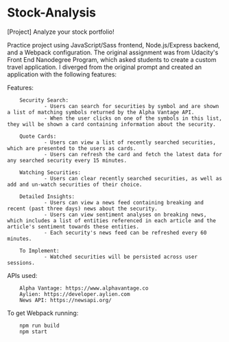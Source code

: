 # Stock-Analysis
[Project] Analyze your stock portfolio! 

Practice project using JavaScript/Sass frontend, Node.js/Express backend, and a Webpack configuration. The original assignment was from Udacity's Front End Nanodegree Program, which asked students to create a custom travel application. I diverged from the original prompt and created an application with the following features:

Features:

        Security Search:
                - Users can search for securities by symbol and are shown a list of matching symbols returned by the Alpha Vantage API. 
                - When the user clicks on one of the symbols in this list, they will be shown a card containing information about the security.

        Quote Cards:
                - Users can view a list of recently searched securities, which are presented to the users as cards. 
                - Users can refresh the card and fetch the latest data for any searched security every 15 minutes.
        
        Watching Securities: 
                - Users can clear recently searched securities, as well as add and un-watch securities of their choice. 

        Detailed Insights:
                - Users can view a news feed containing breaking and recent (past three days) news about the security. 
                - Users can view sentiment analyses on breaking news, which includes a list of entities referenced in each article and the article's sentiment towards these entities.
                - Each security's news feed can be refreshed every 60 minutes.

        To Implement:
                - Watched securities will be persisted across user sessions.

APIs used: 
        
        Alpha Vantage: https://www.alphavantage.co
        Aylien: https://developer.aylien.com
        News API: https://newsapi.org/

To get Webpack running:

        npm run build 
        npm start